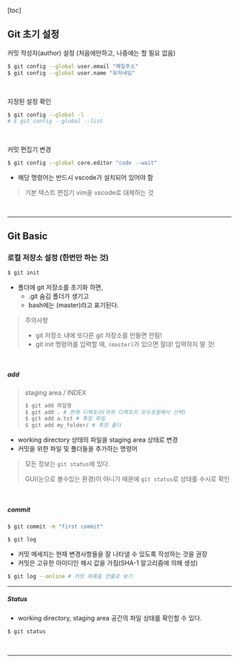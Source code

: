 [toc]

## Git 초기 설정

커밋 작성자(author) 설정 (처음에만하고, 나중에는 할 필요 없음)

```bash
$ git config --global user.email "메일주소"
$ git config --global user.name "유저네임"
```

<br>

지정된 설정 확인

```bash
$ git config --global -l
# $ git config --global --list
```

<br>

커밋 편집기 변경

```bash
$ git config --global core.editor "code --wait"
```

- 해당 명령어는 반드시 vscode가 설치되어 있어야 함

> 기본 텍스트 편집기 vim을 vscode로 대체하는 것

<br>

---

## Git Basic

### 로컬 저장소 설정 (한번만 하는 것)

```bash
$ git init
```

- 폴더에 git 저장소를 초기화 하면,
  - .git 숨김 폴더가 생기고
  - bash에는 (master)라고 표기된다.

> 주의사항
>
> - git 저장소 내에 또다른 git 저장소를 만들면 안됨!
> - git init  명령어를 입력할 때, `(master)`가 있으면 절대! 입력하지 말 것!

<br>

##### add

>staging area / INDEX
>
>```bash
>$ git add 파일명
>$ git add . # 현재 디렉토리(하위 디렉토리 모두포함해서 선택)
>$ git add a.txt # 특정 파일
>$ git add my_folder/ # 특정 폴더
>```

- working directory 상태의 파일을 staging area 상태로 변경
- 커밋을 위한 파일 및 폴더들을 추가하는 명령어

>모든 정보는 `git status`에 있다. 
>
>GUI(눈으로 볼수있는 환경)이 아니기 때문에 `git status`로 상태를 수시로 확인

<br>

##### commit

```bash
$ git commit -m "first commit"
```

```bash
$ git log
```

- 커밋 메세지는 현재 변경사항들을 잘 나타낼 수 있도록 작성하는 것을 권장
- 커밋은 고유한 아이디인 해시 값을 가짐(SHA-1 알고리즘에 의해 생성)

```bash
$ git log --online # 커밋 목록을 한줄로 보기
```

---

##### Status

- working directory, staging area 공간의 파일 상태를 확인할 수 있다.

```bash
$ git status
```

<br>

---

